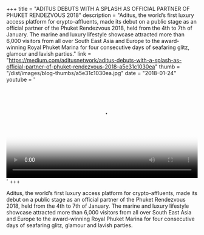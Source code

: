 +++
title = "ADITUS DEBUTS WITH A SPLASH AS OFFICIAL PARTNER OF PHUKET RENDEZVOUS 2018"
description = "Aditus, the world’s first luxury access platform for crypto-affluents, made its debut on a public stage as an official partner of the Phuket Rendezvous 2018, held from the 4th to 7th of January. The marine and luxury lifestyle showcase attracted more than 6,000 visitors from all over South East Asia and Europe to the award-winning Royal Phuket Marina for four consecutive days of seafaring glitz, glamour and lavish parties."
link = "https://medium.com/aditusnetwork/aditus-debuts-with-a-splash-as-official-partner-of-phuket-rendezvous-2018-a5e31c1030ea"
thumb = "/dist/images/blog-thumbs/a5e31c1030ea.jpg"
date = "2018-01-24"
youtube = '<video width="100%" buffered poster="/dist/images/blog-thumbs/poster/a5e31c1030ea.jpg" class="video-bg" id="video-bg" onclick="this.paused?this.play():this.pause();"><source src="https://s3-ap-southeast-1.amazonaws.com/www.aditus.net/media/aditus-phukuet-rendezvous.webm" type="video/webm"></video>'
+++

Aditus, the world’s first luxury access platform for crypto-affluents, made its debut on a public stage as an official partner of the Phuket Rendezvous 2018, held from the 4th to 7th of January. The marine and luxury lifestyle showcase attracted more than 6,000 visitors from all over South East Asia and Europe to the award-winning Royal Phuket Marina for four consecutive days of seafaring glitz, glamour and lavish parties.

